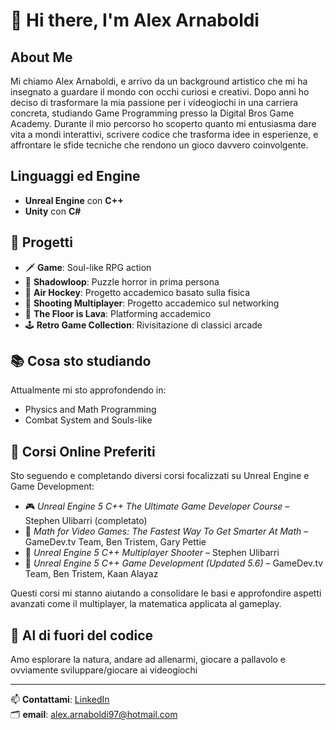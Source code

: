 # 👋 Hi there, I'm Alex Arnaboldi

##  About Me

Mi chiamo Alex Arnaboldi, e arrivo da un background artistico che mi ha insegnato a guardare il mondo con occhi curiosi e creativi. Dopo anni ho deciso di trasformare la mia passione per i videogiochi in una carriera concreta, studiando Game Programming presso la Digital Bros Game Academy.
Durante il mio percorso ho scoperto quanto mi entusiasma dare vita a mondi interattivi, scrivere codice che trasforma idee in esperienze, e affrontare le sfide tecniche che rendono un gioco davvero coinvolgente.

##  Linguaggi ed Engine

-  **Unreal Engine** con **C++**
-  **Unity** con **C#**

## 🚀 Progetti

- 🗡️ **Game**: Soul-like RPG action
- 🧩 **Shadowloop**: Puzzle horror in prima persona
- 🏒 **Air Hockey**: Progetto accademico basato sulla fisica
- 🔫 **Shooting Multiplayer**: Progetto accademico sul networking
- 🌋 **The Floor is Lava**: Platforming accademico
- 🕹️ **Retro Game Collection**: Rivisitazione di classici arcade

## 📚 Cosa sto studiando

Attualmente mi sto approfondendo in:
- Physics and Math Programming
- Combat System and Souls-like

## 📘 Corsi Online Preferiti

Sto seguendo e completando diversi corsi focalizzati su Unreal Engine e Game Development:

- 🎮 *Unreal Engine 5 C++ The Ultimate Game Developer Course* – Stephen Ulibarri (completato)
- 🧠 *Math for Video Games: The Fastest Way To Get Smarter At Math* – GameDev.tv Team, Ben Tristem, Gary Pettie 
- 🔫 *Unreal Engine 5 C++ Multiplayer Shooter* – Stephen Ulibarri
- 🧱 *Unreal Engine 5 C++ Game Development (Updated 5.6)* – GameDev.tv Team, Ben Tristem, Kaan Alayaz

Questi corsi mi stanno aiutando a consolidare le basi e approfondire aspetti avanzati come il multiplayer, la matematica applicata al gameplay.

## 🌱 Al di fuori del codice

Amo esplorare la natura, andare ad allenarmi, giocare a pallavolo e ovviamente sviluppare/giocare ai videogiochi

---

📫 **Contattami**: [LinkedIn](https://www.linkedin.com/in/alex-arnaboldi-127492363)  
🗂️ **email**: alex.arnaboldi97@hotmail.com
